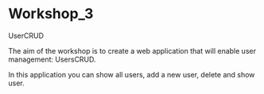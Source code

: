# Workshop_3
UserCRUD

The aim of the workshop is to create a web application 
that will enable user management: UsersCRUD.

In this application you can show all users, 
add a new user, delete and show user.